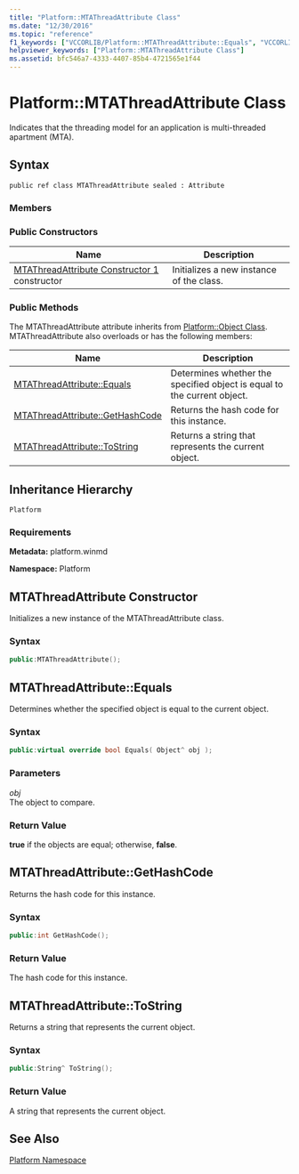 ```yaml
---
title: "Platform::MTAThreadAttribute Class"
ms.date: "12/30/2016"
ms.topic: "reference"
f1_keywords: ["VCCORLIB/Platform::MTAThreadAttribute::Equals", "VCCORLIB/Platform::MTAThreadAttribute::GetHashCode", "VCCORLIB/Platform::MTAThreadAttribute::ToString"]
helpviewer_keywords: ["Platform::MTAThreadAttribute Class"]
ms.assetid: bfc546a7-4333-4407-85b4-4721565e1f44
---
```

# Platform::MTAThreadAttribute Class

Indicates that the threading model for an application is multi-threaded apartment (MTA).

## Syntax

```
public ref class MTAThreadAttribute sealed : Attribute
```

### Members

### Public Constructors

|Name|Description|
|----------|-----------------|
|[MTAThreadAttribute Constructor 1](#ctor) constructor|Initializes a new instance of the class.|

### Public Methods

The MTAThreadAttribute attribute inherits from [Platform::Object Class](../cppcx/platform-object-class.md). MTAThreadAttribute also overloads or has the following members:

|Name|Description|
|----------|-----------------|
|[MTAThreadAttribute::Equals](#equals)|Determines whether the specified object is equal to the current object.|
|[MTAThreadAttribute::GetHashCode](#gethashcode)|Returns the hash code for this instance.|
|[MTAThreadAttribute::ToString](#tostring)|Returns a string that represents the current object.|

## Inheritance Hierarchy

`Platform`

### Requirements

**Metadata:** platform.winmd

**Namespace:** Platform

## <a name="ctor"></a> MTAThreadAttribute Constructor

Initializes a new instance of the MTAThreadAttribute class.

### Syntax

```cpp
public:MTAThreadAttribute();
```

## <a name="equals"></a> MTAThreadAttribute::Equals

Determines whether the specified object is equal to the current object.

### Syntax

```cpp
public:virtual override bool Equals( Object^ obj );
```

### Parameters

*obj*<br/>
The object to compare.

### Return Value

**true** if the objects are equal; otherwise, **false**.

## <a name="gethashcode"></a> MTAThreadAttribute::GetHashCode

Returns the hash code for this instance.

### Syntax

```cpp
public:int GetHashCode();
```

### Return Value

The hash code for this instance.

## <a name="tostring"></a> MTAThreadAttribute::ToString

Returns a string that represents the current object.

### Syntax

```cpp
public:String^ ToString();
```

### Return Value

A string that represents the current object.

## See Also

[Platform Namespace](platform-namespace-c-cx.md)